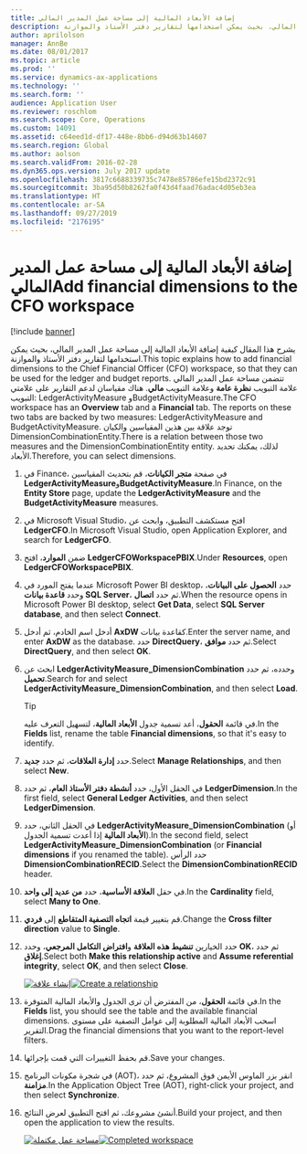 ```yaml
---
title: إضافة الأبعاد المالية إلى مساحة عمل المدير المالي‬
description: يشرح هذا المقال كيفية إضافة الأبعاد المالية إلى مساحة عمل المدير المالي، بحيث يمكن استخدامها لتقارير دفتر الأستاذ والموازنة.
author: aprilolson
manager: AnnBe
ms.date: 08/01/2017
ms.topic: article
ms.prod: ''
ms.service: dynamics-ax-applications
ms.technology: ''
ms.search.form: ''
audience: Application User
ms.reviewer: roschlom
ms.search.scope: Core, Operations
ms.custom: 14091
ms.assetid: c64eed1d-df17-448e-8bb6-d94d63b14607
ms.search.region: Global
ms.author: aolson
ms.search.validFrom: 2016-02-28
ms.dyn365.ops.version: July 2017 update
ms.openlocfilehash: 3817c6688339735c7478e85786efe15bd2372c91
ms.sourcegitcommit: 3ba95d50b8262fa0f43d4faad76adac4d05eb3ea
ms.translationtype: HT
ms.contentlocale: ar-SA
ms.lasthandoff: 09/27/2019
ms.locfileid: "2176195"
---
```

# <a name="add-financial-dimensions-to-the-cfo-workspace"></a><span data-ttu-id="46f87-103">إضافة الأبعاد المالية إلى مساحة عمل المدير المالي‬</span><span class="sxs-lookup"><span data-stu-id="46f87-103">Add financial dimensions to the CFO workspace</span></span>

[!include [banner](../includes/banner.md)]

<span data-ttu-id="46f87-104">يشرح هذا المقال كيفية إضافة الأبعاد المالية إلى مساحة عمل المدير المالي، بحيث يمكن استخدامها لتقارير دفتر الأستاذ والموازنة.</span><span class="sxs-lookup"><span data-stu-id="46f87-104">This topic explains how to add financial dimensions to the Chief Financial Officer (CFO) workspace, so that they can be used for the ledger and budget reports.</span></span> <span data-ttu-id="46f87-105">تتضمن مساحة عمل المدير المالي علامة التبويب **نظرة عامة** وعلامة التبويب **مالي**. هناك مقياسان لدعم التقارير على علامتي التبويب: LedgerActivityMeasure وBudgetActivityMeasure.</span><span class="sxs-lookup"><span data-stu-id="46f87-105">The CFO workspace has an **Overview** tab and a **Financial** tab. The reports on these two tabs are backed by two measures: LedgerActivityMeasure and BudgetActivityMeasure.</span></span> <span data-ttu-id="46f87-106">توجد علاقة بين هذين المقياسين والكيان DimensionCombinationEntity.</span><span class="sxs-lookup"><span data-stu-id="46f87-106">There is a relation between those two measures and the DimensionCombinationEntity entity.</span></span> <span data-ttu-id="46f87-107">لذلك، يمكنك تحديد الأبعاد.</span><span class="sxs-lookup"><span data-stu-id="46f87-107">Therefore, you can select dimensions.</span></span>

1. <span data-ttu-id="46f87-108">في Finance، في صفحة **متجر الكيانات**، قم بتحديث المقياسين **LedgerActivityMeasure**و**BudgetActivityMeasure**.</span><span class="sxs-lookup"><span data-stu-id="46f87-108">In Finance, on the **Entity Store** page, update the **LedgerActivityMeasure** and the **BudgetActivityMeasure** measures.</span></span>
2. <span data-ttu-id="46f87-109">في Microsoft Visual Studio، افتح مستكشف التطبيق، وابحث عن **LedgerCFO**.</span><span class="sxs-lookup"><span data-stu-id="46f87-109">In Microsoft Visual Studio, open Application Explorer, and search for **LedgerCFO**.</span></span>
3. <span data-ttu-id="46f87-110">ضمن **الموارد**، افتح **LedgerCFOWorkspacePBIX‎**.</span><span class="sxs-lookup"><span data-stu-id="46f87-110">Under **Resources**, open **LedgerCFOWorkspacePBIX**.</span></span>
4. <span data-ttu-id="46f87-111">عندما يفتح المورد في Microsoft Power BI desktop، حدد **الحصول على البيانات**، وحدد **قاعدة بيانات SQL Server**، ثم حدد **اتصال**.</span><span class="sxs-lookup"><span data-stu-id="46f87-111">When the resource opens in Microsoft Power BI desktop, select **Get Data**, select **SQL Server database**, and then select **Connect**.</span></span>
5. <span data-ttu-id="46f87-112">أدخل اسم الخادم، ثم أدخل **AxDW** كقاعدة بيانات.</span><span class="sxs-lookup"><span data-stu-id="46f87-112">Enter the server name, and enter **AxDW** as the database.</span></span> <span data-ttu-id="46f87-113">حدد **DirectQuery**، ثم حدد **موافق**.</span><span class="sxs-lookup"><span data-stu-id="46f87-113">Select **DirectQuery**, and then select **OK**.</span></span>
6. <span data-ttu-id="46f87-114">ابحث عن **LedgerActivityMeasure\_DimensionCombination** وحدده، ثم حدد **تحميل**.</span><span class="sxs-lookup"><span data-stu-id="46f87-114">Search for and select **LedgerActivityMeasure\_DimensionCombination**, and then select **Load**.</span></span>

    > [!TIP]
    > <span data-ttu-id="46f87-115">في قائمة **الحقول**، أعد تسمية جدول **الأبعاد المالية**، لتسهيل التعرف عليه.</span><span class="sxs-lookup"><span data-stu-id="46f87-115">In the **Fields** list, rename the table **Financial dimensions**, so that it's easy to identify.</span></span>

7. <span data-ttu-id="46f87-116">حدد **إدارة العلاقات**، ثم حدد **جديد**.</span><span class="sxs-lookup"><span data-stu-id="46f87-116">Select **Manage Relationships**, and then select **New**.</span></span>
8. <span data-ttu-id="46f87-117">في الحقل الأول، حدد **أنشطة دفتر الأستاذ العام**، ثم حدد **LedgerDimension‎**.</span><span class="sxs-lookup"><span data-stu-id="46f87-117">In the first field, select **General Ledger Activities**, and then select **LedgerDimension**.</span></span>
9. <span data-ttu-id="46f87-118">في الحقل الثاني، حدد **LedgerActivityMeasure\_DimensionCombination** (أو **الأبعاد المالية** إذا أعدت تسمية الجدول).</span><span class="sxs-lookup"><span data-stu-id="46f87-118">In the second field, select **LedgerActivityMeasure\_DimensionCombination** (or **Financial dimensions** if you renamed the table).</span></span> <span data-ttu-id="46f87-119">حدد الرأس  **DimensionCombinationRECID**.</span><span class="sxs-lookup"><span data-stu-id="46f87-119">Select the  **DimensionCombinationRECID** header.</span></span>
10. <span data-ttu-id="46f87-120">في حقل **العلاقة الأساسية‬**، حدد **من عديد إلى واحد**.</span><span class="sxs-lookup"><span data-stu-id="46f87-120">In the **Cardinality** field, select **Many to One**.</span></span>
11. <span data-ttu-id="46f87-121">قم بتغيير قيمة **اتجاه التصفية المتقاطع** إلى **فردي**.</span><span class="sxs-lookup"><span data-stu-id="46f87-121">Change the **Cross filter direction** value to **Single**.</span></span>
12. <span data-ttu-id="46f87-122">حدد الخيارين **تنشيط هذه العلاقة** و**افتراض التكامل المرجعي**، وحدد **OK**، ثم حدد **إغلاق**.</span><span class="sxs-lookup"><span data-stu-id="46f87-122">Select both **Make this relationship active** and **Assume referential integrity**, select **OK**, and then select **Close**.</span></span>

    <span data-ttu-id="46f87-123">[![إنشاء علاقة](./media/Create-relationship.png)](./media/Create-relationship.png)</span><span class="sxs-lookup"><span data-stu-id="46f87-123">[![Create a relationship](./media/Create-relationship.png)](./media/Create-relationship.png)</span></span>

13. <span data-ttu-id="46f87-124">في قائمة **الحقول**، من المفترض أن ترى الجدول والأبعاد المالية المتوفرة.</span><span class="sxs-lookup"><span data-stu-id="46f87-124">In the **Fields** list, you should see the table and the available financial dimensions.</span></span> <span data-ttu-id="46f87-125">اسحب الأبعاد المالية المطلوبة إلى عوامل التصفية على مستوى التقرير.</span><span class="sxs-lookup"><span data-stu-id="46f87-125">Drag the financial dimensions that you want to the report-level filters.</span></span>
14. <span data-ttu-id="46f87-126">‏‏قم بحفظ التغييرات التي قمت بإجرائها.</span><span class="sxs-lookup"><span data-stu-id="46f87-126">Save your changes.</span></span>
15. <span data-ttu-id="46f87-127">في شجرة مكونات البرنامج (AOT)، انقر بزر الماوس الأيمن فوق المشروع، ثم حدد **مزامنة**.</span><span class="sxs-lookup"><span data-stu-id="46f87-127">In the Application Object Tree (AOT), right-click your project, and then select **Synchronize**.</span></span>
16. <span data-ttu-id="46f87-128">أنشئ مشروعك، ثم افتح التطبيق لعرض النتائج.</span><span class="sxs-lookup"><span data-stu-id="46f87-128">Build your project, and then open the application to view the results.</span></span>

    <span data-ttu-id="46f87-129">[![مساحة عمل مكتملة](./media/workspace.png)](./media/workspace.png)</span><span class="sxs-lookup"><span data-stu-id="46f87-129">[![Completed workspace](./media/workspace.png)](./media/workspace.png)</span></span>
